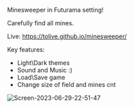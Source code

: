 Minesweeper in Futurama setting!

Carefully find all mines.

Live: https://tolive.github.io/minesweeper/

Key features:
- Light\Dark themes
- Sound and Music :)
- Load\Save game
- Change size of field and mines cnt

![Screen-2023-06-29-22-51-47](https://github.com/ToLive/minesweeper/assets/2019736/2f86c870-8bf9-4c34-8edf-6de5626957cf)
